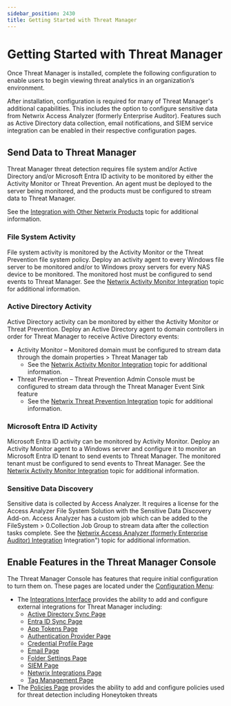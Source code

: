 ```yaml
---
sidebar_position: 2430
title: Getting Started with Threat Manager
---
```


# Getting Started with Threat Manager

Once Threat Manager is installed, complete the following configuration to enable users to begin viewing threat analytics in an organization’s environment.

After installation, configuration is required for many of Threat Manager's additional capabilities. This includes the option to configure sensitive data from Netwrix Access Analyzer (formerly Enterprise Auditor). Features such as Active Directory data collection, email notifications, and SIEM service integration can be enabled in their respective configuration pages.

## Send Data to Threat Manager

Threat Manager threat detection requires file system and/or Active Directory and/or Microsoft Entra ID activity to be monitored by either the Activity Monitor or Threat Prevention. An agent must be deployed to the server being monitored, and the products must be configured to stream data to Threat Manager.

See the [Integration with Other Netwrix Products](Install/Integration/Overview "Integration with Other Netwrix Products") topic for additional information.

### File System Activity

File system activity is monitored by the Activity Monitor or the Threat Prevention file system policy. Deploy an activity agent to every Windows file server to be monitored and/or to Windows proxy servers for every NAS device to be monitored. The monitored host must be configured to send events to Threat Manager. See the [Netwrix Activity Monitor Integration](Install/Integration/ActivityMonitor "Netwrix Activity Monitor Integration") topic for additional information.

### Active Directory Activity

Active Directory activity can be monitored by either the Activity Monitor or Threat Prevention. Deploy an Active Directory agent to domain controllers in order for Threat Manager to receive Active Directory events:

* Activity Monitor – Monitored domain must be configured to stream data through the domain properties > Threat Manager tab
  * See the [Netwrix Activity Monitor Integration](Install/Integration/ActivityMonitor "Netwrix Activity Monitor Integration") topic for additional information.
* Threat Prevention – Threat Prevention Admin Console must be configured to stream data through the Threat Manager Event Sink feature
  * See the [Netwrix Threat Prevention Integration](Install/Integration/ThreatPrevention "Threat Prevention Integration") topic for additional information.

### Microsoft Entra ID Activity

Microsoft Entra ID activity can be monitored by Activity Monitor. Deploy an Activity Monitor agent to a Windows server and configure it to monitor an Microsoft Entra ID tenant to send events to Threat Manager. The monitored tenant must be configured to send events to Threat Manager. See the [Netwrix Activity Monitor Integration](Install/Integration/ActivityMonitor "Netwrix Activity Monitor Integration") topic for additional information.

### Sensitive Data Discovery

Sensitive data is collected by Access Analyzer. It requires a license for the Access Analyzer File System Solution with the Sensitive Data Discovery Add-on. Access Analyzer has a custom job which can be added to the FileSystem > 0.Collection Job Group to stream data after the collection tasks complete. See the [Netwrix Access Analyzer (formerly Enterprise Auditor) Integration](Install/Integration/EnterpriseAuditor) Integration") topic for additional information.

## Enable Features in the Threat Manager Console

The Threat Manager Console has features that require initial configuration to turn them on. These pages are located under the [Configuration Menu](Administration/Configuration/Overview "Configuration Menu"):

* The [Integrations Interface](Administration/Configuration/Integrations/Overview "Integrations Interface") provides the ability to add and configure external integrations for Threat Manager including:
  * [Active Directory Sync Page](Administration/Configuration/Integrations/ActiveDirectorySync "Active Directory Sync Page")
  * [Entra ID Sync Page](Administration/Configuration/Integrations/EntraIDSync "Entra ID Sync Page")
  * [App Tokens Page](Administration/Configuration/Integrations/AppToken "App Tokens")
  * [Authentication Provider Page](Administration/Configuration/Integrations/AuthenticationProvider/Page "Authentication Provider")
  * [Credential Profile Page](Administration/Configuration/Integrations/CredentialProfile "Credential Profile Page")
  * [Email Page](Administration/Configuration/Integrations/Email "Email Page")
  * [Folder Settings Page](Administration/Configuration/Integrations/FolderSettings "Folder Settings Page")
  * [SIEM Page](Administration/Configuration/Integrations/SIEM "SIEM Page")
  * [Netwrix Integrations Page](Administration/Configuration/Integrations/NetwrixIntegrations "Netwrix Integrations Page")
  * [Tag Management Page](Administration/Configuration/Integrations/TagManagement "Tag Management")
* The [Policies Page](Administration/Configuration/Policies/Overview "Policies Page") provides the ability to add and configure policies used for threat detection including Honeytoken threats
